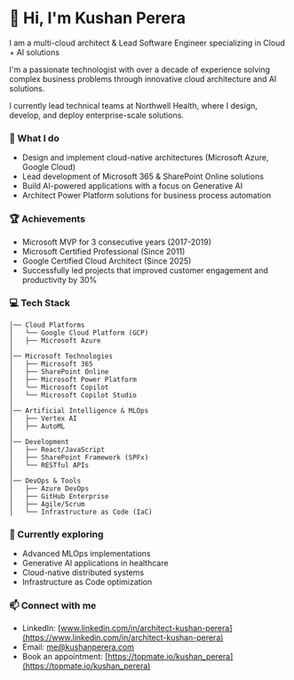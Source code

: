 # 👋 Hi, I'm Kushan Perera

I am a multi-cloud architect & Lead Software Engineer specializing in Cloud + AI solutions

I'm a passionate technologist with over a decade of experience solving complex business problems through innovative cloud architecture and AI solutions. 

I currently lead technical teams at Northwell Health, where I design, develop, and deploy enterprise-scale solutions.

### 🔭 What I do
- Design and implement cloud-native architectures (Microsoft Azure, Google Cloud)
- Lead development of Microsoft 365 & SharePoint Online solutions
- Build AI-powered applications with a focus on Generative AI
- Architect Power Platform solutions for business process automation

### 🏆 Achievements
- Microsoft MVP for 3 consecutive years (2017-2019)
- Microsoft Certified Professional (Since 2011)
- Google Certified Cloud Architect (Since 2025)
- Successfully led projects that improved customer engagement and productivity by 30%

### 💻 Tech Stack
```
│── Cloud Platforms
│   └── Google Cloud Platform (GCP)
│   ├── Microsoft Azure
│
│── Microsoft Technologies
│   ├── Microsoft 365
│   ├── SharePoint Online
│   ├── Microsoft Power Platform
│   └── Microsoft Copilot
│   └── Microsoft Copilot Studio
│
│── Artificial Intelligence & MLOps
│   ├── Vertex AI
│   ├── AutoML
│
│── Development
│   ├── React/JavaScript
│   ├── SharePoint Framework (SPFx)
│   └── RESTful APIs
│
│── DevOps & Tools
│   ├── Azure DevOps
│   ├── GitHub Enterprise
│   ├── Agile/Scrum
│   └── Infrastructure as Code (IaC)
```

### 🌱 Currently exploring
- Advanced MLOps implementations
- Generative AI applications in healthcare
- Cloud-native distributed systems
- Infrastructure as Code optimization

### 📫 Connect with me
- LinkedIn: [www.linkedin.com/in/architect-kushan-perera](https://www.linkedin.com/in/architect-kushan-perera)
- Email: me@kushanperera.com
- Book an appointment: [https://topmate.io/kushan_perera](https://topmate.io/kushan_perera)
